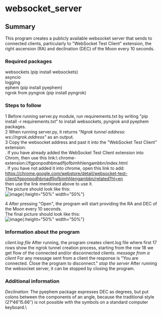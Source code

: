 # websocket_server
## Summary
This program creates a publicly available websocket server that sends to connected clients, particularly to "WebSocket Test Client" extension, the right ascension (RA) and declination (DEC) of the Moon every 10 seconds.

### Required packages
websockets (pip install websockets)\
asyncio\
logging\
ephem (pip install pyephem)\
ngrok from pyngrok (pip install pyngrok)

### Steps to follow
1 Before running server.py module, run requirements.txt by writing "pip install -r requirements.txt" to install websockets, pyngrok and pyephem packages.\
2 When running server.py, it returns _"Ngrok tunnel address: ws://ngrok.address"_ as an output.\
3 Copy the websocket address and past it into the "WebSocket Test Client" extension:\
  . If you have already added the WebSocket Test Client extension into Chrom, then use this link:\ 
  chrome-extension://fgponpodhbmadfljofbimhhlengambbn/index.html \
  . If you have not added it into chrome, open this link to add:\
  https://chrome.google.com/webstore/detail/websocket-test-client/fgponpodhbmadfljofbimhhlengambbn/related?hl=en \
  then use the link mentioned above to use it.\
The picture should look like this:\
![image](https://user-images.githubusercontent.com/82014669/119537994-b047ad00-bd9b-11eb-8307-47b98a7a7172.png){:height="50%" width="50%"}
 
4 After pressing "Open", the program will start providing the RA and DEC of the Moon every 10 seconds.\
The final picture should look like this:\
![image](https://user-images.githubusercontent.com/82014669/119538613-572c4900-bd9c-11eb-9c00-52d0466dd726.png){:height="50%" width="50%"}
 
### Information about the program
_client.log file_ After running, the program creates client.log file where first 17 rows show the ngrok tunnel creation process, starting from the row 18 we get flow of the connected and/or disconnected clients.
_message from a client_ For any message sent from a client the response is "You are connected. Close the program to disconnect."
_stop the server_ After running the websocket server, it can be stopped by closing the program. 


### Additional information
_Declination:_ The pyephem package expresses DEC as degrees, but put colons between the components of an angle, because the traditional style (21°46′15.66′′) is not possible with the symbols on a standard computer keyboard.\





  
